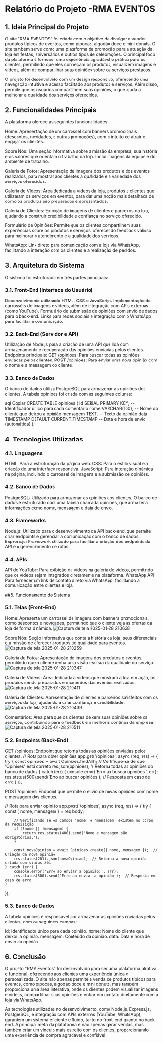 # **Relatório do Projeto -RMA EVENTOS**
## 1. Ideia Principal do Projeto
O site "RMA EVENTOS" foi criada com o objetivo de divulgar e vender produtos típicos de eventos, como pipocas, algodão doce e mini donuts. O site também serve como uma plataforma de promoção para a atuação da loja em festas, aniversários e outros tipos de celebrações. O principal foco da plataforma é fornecer uma experiência agradável e prática para os clientes, permitindo que eles conheçam os produtos, visualizem imagens e vídeos, além de compartilhar suas opiniões sobre os serviços prestados.

O projeto foi desenvolvido com um design responsivo, oferecendo uma navegação intuitiva e acesso facilitado aos produtos e serviços. Além disso, permite que os usuários compartilhem suas opiniões, o que ajuda a melhorar a qualidade dos serviços oferecidos.

## 2. Funcionalidades Principais
A plataforma oferece as seguintes funcionalidades:

Home: Apresentação de um carrossel com banners promocionais (descontos, novidades, e outras promoções), com o intuito de atrair e engajar os clientes.

Sobre Nós: Uma seção informativa sobre a missão da empresa, sua história e os valores que orientam o trabalho da loja. Inclui imagens da equipe e do ambiente de trabalho.

Galeria de Fotos: Apresentação de imagens dos produtos e dos eventos realizados, para mostrar aos clientes a qualidade e a variedade dos serviços oferecidos.

Galeria de Vídeos: Área dedicada a vídeos da loja, produtos e clientes que utilizaram os serviços em eventos, para dar uma noção mais detalhada de como os produtos são preparados e apresentados.

Galeria de Clientes: Exibição de imagens de clientes e parceiros da loja, ajudando a construir credibilidade e confiança no serviço oferecido.

Formulário de Opiniões: Permite que os clientes compartilhem suas experiências sobre os produtos e serviços, oferecendo feedback valioso para melhorar o atendimento e a qualidade dos serviços.

WhatsApp: Link direto para comunicação com a loja via WhatsApp, facilitando a interação com os clientes e a realização de pedidos.

## 3. Arquitetura do Sistema
O sistema foi estruturado em três partes principais:

### 3.1. Front-End (Interface do Usuário)
Desenvolvimento utilizando HTML, CSS e JavaScript.
Implementação de carrosséis de imagens e vídeos, além de integração com APIs externas (como YouTube).
Formulário de submissão de opiniões com envio de dados para o back-end.
Links para redes sociais e integração com o WhatsApp para facilitar a comunicação.
### 3.2. Back-End (Servidor e API)
Utilização de Node.js para a criação de uma API que lida com armazenamento e recuperação das opiniões enviadas pelos clientes.
Endpoints principais:
GET /opinioes: Para buscar todas as opiniões enviadas pelos clientes.
POST /opinioes: Para enviar uma nova opinião com o nome e a mensagem do cliente.
### 3.3. Banco de Dados
O banco de dados utiliza PostgreSQL para armazenar as opiniões dos clientes. A tabela opinioes foi criada com as seguintes colunas:

sql
Copiar
CREATE TABLE opinioes (
    id SERIAL PRIMARY KEY,         -- Identificador único para cada comentário
    nome VARCHAR(100),             -- Nome do cliente que deixou a opinião
    mensagem TEXT,                 -- Texto da opinião
    data TIMESTAMP DEFAULT CURRENT_TIMESTAMP  -- Data e hora de envio (automática)
);
## 4. Tecnologias Utilizadas
### 4.1. Linguagens
HTML: Para a estruturação da página web.
CSS: Para o estilo visual e a criação de uma interface responsiva.
JavaScript: Para interação dinâmica na página, incluindo o carrossel de imagens e a submissão de opiniões.
### 4.2. Banco de Dados
PostgreSQL: Utilizado para armazenar as opiniões dos clientes. O banco de dados é estruturado com uma tabela chamada opinioes, que armazena informações como nome, mensagem e data de envio.
### 4.3. Frameworks
Node.js: Utilizado para o desenvolvimento da API back-end, que permite criar endpoints e gerenciar a comunicação com o banco de dados.
Express.js: Framework utilizado para facilitar a criação dos endpoints da API e o gerenciamento de rotas.
### 4.4. APIs
API do YouTube: Para exibição de vídeos na galeria de vídeos, permitindo que os vídeos sejam integrados diretamente na plataforma.
WhatsApp API: Para fornecer um link de contato direto via WhatsApp, facilitando a comunicação entre clientes e loja.

##5. Funcionamento do Sistema
### 5.1. Telas (Front-End)
Home: Apresenta um carrossel de imagens com banners promocionais, como descontos e novidades, permitindo que o cliente veja as ofertas da loja de forma dinâmica.
![Captura de tela 2025-01-28 210638](https://github.com/user-attachments/assets/544c206b-c8d7-4128-904e-8a5945385feb)



Sobre Nós: Seção informativa que conta a história da loja, seus diferenciais e a missão de oferecer produtos de qualidade para eventos.
![Captura de tela 2025-01-28 210259](https://github.com/user-attachments/assets/458a85fc-76bd-4145-8650-71ca22adb292)

Galeria de Fotos: Apresentação de imagens dos produtos e eventos, permitindo que o cliente tenha uma visão realista da qualidade do serviço.
![Captura de tela 2025-01-28 210347](https://github.com/user-attachments/assets/34a0166b-9122-4b50-992f-000569c97d7f)

Galeria de Vídeos: Área dedicada a vídeos que mostram a loja em ação, os produtos sendo preparados e momentos dos eventos realizados.
![Captura de tela 2025-01-28 210411](https://github.com/user-attachments/assets/74926982-9548-4728-9596-2ddb37805b95)

Galeria de Clientes: Apresentação de clientes e parceiros satisfeitos com os serviços da loja, ajudando a criar confiança e credibilidade.
![Captura de tela 2025-01-28 210439](https://github.com/user-attachments/assets/4d037d05-bb06-4ed5-a91c-c35df2564fdd)

Comentários: Área para que os clientes deixem suas opiniões sobre os serviços, contribuindo para o feedback e a melhoria contínua da empresa.
![Captura de tela 2025-01-28 210511](https://github.com/user-attachments/assets/6bcad56a-9dbc-4a51-afef-7c25bd0aa903)

### 5.2. Endpoints (Back-End)
GET /opinioes: Endpoint que retorna todas as opiniões enviadas pelos clientes.
// Rota para obter opiniões
app.get('/opinioes', async (req, res) => {
    try {
        const opinioes = await Opinioes.findAll();  // Certifique-se de que 'Opinioes' está correto
        res.json(opinioes);  // Retorna todas as opiniões do banco de dados
    } catch (err) {
        console.error('Erro ao buscar opiniões:', err);
        res.status(500).send('Erro ao buscar opiniões');  // Resposta em caso de erro
    }
});

POST /opinioes: Endpoint que permite o envio de novas opiniões com nome e mensagem dos clientes.

// Rota para enviar opinião
app.post('/opinioes', async (req, res) => {
    try {
        const { nome, mensagem } = req.body;

        // Verificando se os campos 'nome' e 'mensagem' existem no corpo da requisição
        if (!nome || !mensagem) {
            return res.status(400).send('Nome e mensagem são obrigatórios.');
        }

        const novaOpiniao = await Opinioes.create({ nome, mensagem });  // Criação da nova opinião
        res.status(201).json(novaOpiniao);  // Retorna a nova opinião criada com status 201
    } catch (err) {
        console.error('Erro ao enviar a opinião:', err);
        res.status(500).send('Erro ao enviar a opinião');  // Resposta em caso de erro
    }
});
### 5.3. Banco de Dados
A tabela opinioes é responsável por armazenar as opiniões enviadas pelos clientes, com os seguintes campos:

id: Identificador único para cada opinião.
nome: Nome do cliente que deixou a opinião.
mensagem: Conteúdo da opinião.
data: Data e hora de envio da opinião.

## 6. Conclusão
O projeto "RMA Eventos" foi desenvolvido para ser uma plataforma atrativa e funcional, oferecendo aos clientes uma experiência única e personalizada. O site não apenas permite a venda de produtos típicos para eventos, como pipocas, algodão doce e mini donuts, mas também proporciona uma área interativa, onde os clientes podem visualizar imagens e vídeos, compartilhar suas opiniões e entrar em contato diretamente com a loja via WhatsApp.

As tecnologias utilizadas no desenvolvimento, como Node.js, Express.js, PostgreSQL, e integração com APIs externas (YouTube, WhatsApp), garantem um sistema eficiente e fluido, tanto no front-end quanto no back-end. A principal meta da plataforma é não apenas gerar vendas, mas também criar um vínculo mais estreito com os clientes, proporcionando uma experiência de compra agradável e confiável.
